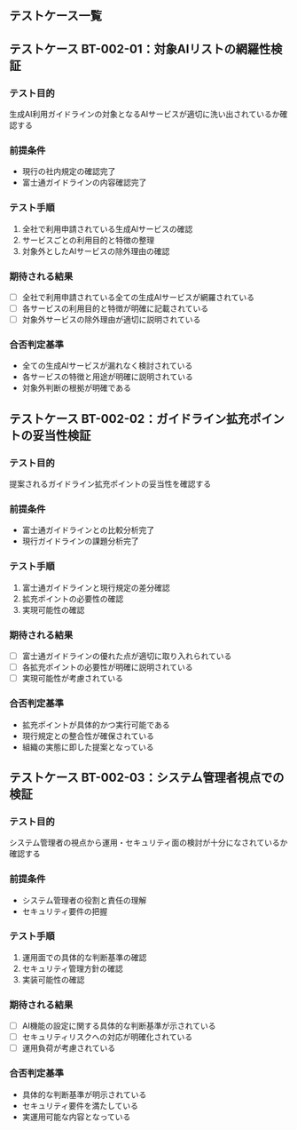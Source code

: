 ## テストケース一覧

## テストケース BT-002-01：対象AIリストの網羅性検証

### テスト目的
生成AI利用ガイドラインの対象となるAIサービスが適切に洗い出されているか確認する

### 前提条件
- 現行の社内規定の確認完了
- 富士通ガイドラインの内容確認完了

### テスト手順
1. 全社で利用申請されている生成AIサービスの確認
2. サービスごとの利用目的と特徴の整理
3. 対象外としたAIサービスの除外理由の確認

### 期待される結果
- [ ] 全社で利用申請されている全ての生成AIサービスが網羅されている
- [ ] 各サービスの利用目的と特徴が明確に記載されている
- [ ] 対象外サービスの除外理由が適切に説明されている

### 合否判定基準
- 全ての生成AIサービスが漏れなく検討されている
- 各サービスの特徴と用途が明確に説明されている
- 対象外判断の根拠が明確である

## テストケース BT-002-02：ガイドライン拡充ポイントの妥当性検証

### テスト目的
提案されるガイドライン拡充ポイントの妥当性を確認する

### 前提条件
- 富士通ガイドラインとの比較分析完了
- 現行ガイドラインの課題分析完了

### テスト手順
1. 富士通ガイドラインと現行規定の差分確認
2. 拡充ポイントの必要性の確認
3. 実現可能性の確認

### 期待される結果
- [ ] 富士通ガイドラインの優れた点が適切に取り入れられている
- [ ] 各拡充ポイントの必要性が明確に説明されている
- [ ] 実現可能性が考慮されている

### 合否判定基準
- 拡充ポイントが具体的かつ実行可能である
- 現行規定との整合性が確保されている
- 組織の実態に即した提案となっている

## テストケース BT-002-03：システム管理者視点での検証

### テスト目的
システム管理者の視点から運用・セキュリティ面の検討が十分になされているか確認する

### 前提条件
- システム管理者の役割と責任の理解
- セキュリティ要件の把握

### テスト手順
1. 運用面での具体的な判断基準の確認
2. セキュリティ管理方針の確認
3. 実装可能性の確認

### 期待される結果
- [ ] AI機能の設定に関する具体的な判断基準が示されている
- [ ] セキュリティリスクへの対応が明確化されている
- [ ] 運用負荷が考慮されている

### 合否判定基準
- 具体的な判断基準が明示されている
- セキュリティ要件を満たしている
- 実運用可能な内容となっている